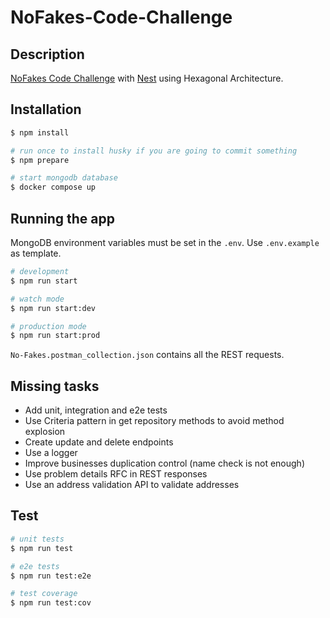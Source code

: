# NoFakes-Code-Challenge

## Description

[NoFakes Code Challenge](https://nofakes.notion.site/NoFakes-Backend-Challenge-c64335c58e934680996e45072e9b6894) with [Nest](https://github.com/nestjs/nest) using Hexagonal Architecture.

## Installation

```bash
$ npm install
```

```bash
# run once to install husky if you are going to commit something 
$ npm prepare
```

```bash
# start mongodb database 
$ docker compose up
```

## Running the app

MongoDB environment variables must be set in the `.env`. Use `.env.example` as template.

```bash
# development
$ npm run start

# watch mode
$ npm run start:dev

# production mode
$ npm run start:prod
```

`No-Fakes.postman_collection.json` contains all the REST requests.

## Missing tasks
- Add unit, integration and e2e tests
- Use Criteria pattern in get repository methods to avoid method explosion
- Create update and delete endpoints
- Use a logger
- Improve businesses duplication control (name check is not enough)
- Use problem details RFC in REST responses
- Use an address validation API to validate addresses

## Test

```bash
# unit tests
$ npm run test

# e2e tests
$ npm run test:e2e

# test coverage
$ npm run test:cov
```